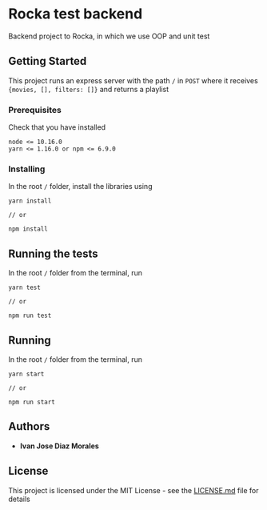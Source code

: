 # Rocka test backend

Backend project to Rocka, in which we use OOP and unit test

## Getting Started

This project runs an express server with the path `/` in `POST` where it receives `{movies, [], filters: []}` and returns a playlist

### Prerequisites

Check that you have installed

```
node <= 10.16.0
yarn <= 1.16.0 or npm <= 6.9.0
```

### Installing

In the root `/` folder, install the libraries using

```
yarn install

// or

npm install
```

## Running the tests

In the root `/` folder from the terminal, run

```
yarn test

// or

npm run test
```

## Running 

In the root `/` folder from the terminal, run

```
yarn start

// or

npm run start
```

## Authors

* **Ivan Jose Diaz Morales**

## License

This project is licensed under the MIT License - see the [LICENSE.md](LICENSE.md) file for details